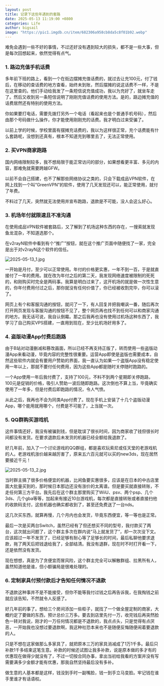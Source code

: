 ```yaml
---
layout: post
title: 记录下这些年遇到的套路
date: 2025-05-13 11:19:00 +0800
categories: Life
author: bigsail
image: "https://pic1.imgdb.cn/item/682306a958cb8da5c8f01b92.webp"
---
```

难免会遇到一些不好的事情，不过还好没有遇到较大的损失，都不是一些大事，但是每次回想起来，依然觉得有点气。

### 1. 路边充值手机话费

多年前下班的路上，看到一个在街边摆摊充值话费的，就过去让充100元，付了钱后，在移动的查话费的地方查看，始终未到账，然后摆摊的说这话费不一样，不是在这里查的。他们手动给我发了一条短信说充值成功，我以为充好了，就坐车走了。然后又收到另一条短信说明了刚刚充值话费的使用方法。是的，路边摊充值的话费居然还有特别的使用方法。

你如果要打电话，需要先拨打另外一个电话（看起来也是个普通手机号码），然后由那个号码做什么操作，你才能使用刚刚充的话费。我才明白过来受骗了。

以前上学的时候，学校里面有摆摊充话费的，我以为这样很正常，充个话费能有什么套路呢，没想到还真有，根本不知道充到哪里去了，无法正常使用。

### 2. 买VPN商家跑路

国内网络限制较多，我不想局限于能正常访问的部分，如果想看更丰富、多元的内容，那难免就需要跨越GFW。

以前不会自己搭建，也不了解那些网络协议之类的，只会下载成品VPN软件，在网上找到一个叫“GreenVPN”的软件，使用了几天发现还可以，能正常使用，就付了年费。

不料过了几天，突然就无法使用并宣布跑路，退款是不可能，没人会这么好心。

### 3. 机场年付就限速且不准沟通

在使用成品VPN软件被套路后，又了解到了机场这种东西的存在，一搜索就发现鱼龙混杂，不知道选那个。

在v2rayN软件中看到有个“推广”按钮，就在这个推广页面中随便找了一家，完全是出于对v2rayN这个软件的信任。

![2025-05-13_1.jpg](https://img.ffu.im/v2/PwN9PHr.jpeg)

一开始是月付，至少可以正常使用。年付的价格更实惠，一年不到一百，于是就直接付了一年的费用。就在改为年付之后的第二天，我发现网络速度被限制的死死的，和刚购买时完全是两码事。我算是明白过来了，这开机场的就是做一次性生意的，你年付费用付过之后，那你就没有任何价值了，你已经被收割完毕，你可以滚了。

网页上有个和客服沟通的按钮，就问了一下，有人回复并把我嘲讽一番，随后再次打开网页发现与客服沟通的按钮不见了，整个网页再也找不到任何可以和商家沟通的地方。我无话可说，我自认倒霉。那之后我再也没有使用过机场这种东西了，我学习了自己购买VPS搭建，一直用到现在，至少比机场好用多了。

### 4. 盗版动漫App付费后跑路

由于B站对动漫删减和篡改画面，所以已经不再支持正版了，转而使用一些盗版动漫App来看动漫，毕竟内容的完整性很重要。运营App即使是盗版也需要成本，自然这些软件内就会有要用户赞助的界面，我一直认为如果一个盗版App没有稳定使用一年以上，那就不要付任何费用，因为这些App都是随时关停随时跑路的。

一个App使用一年后我付费了，支持了100元，不料不到两个星期即关停跑路，100元是促销的价格，吸引人赞助一波后随即跑路。这次倒也不算上当，毕竟确实使用了一年多，但是付费后即跑路的情况，令人气愤。

从此之后，我再也不会为同类App付费了。现在手机上安装了十几个盗版动漫App，哪个能用就用哪个，付费是不可能了，上当就一次。

### 5. QQ群购买游戏机

这件事情还好，我没有被骗到钱，但是耽误了很长时间，因为商家收了钱但很长时间都没有发货。在要求退款后未发货的机器已经全额给我退款了。

好几年前，加入了一个讨论游戏的QQ群组，都是喜欢玩索尼或任天堂的老游戏机的人。老游戏机涨价越来越厉害了，原来五六百元就可以买的new3ds，现在居然要接近千元！

![2025-05-13_2.jpg](https://img.ffu.im/v2/rQh3m1y.jpeg)

当时群主搞了很多价格便宜的机器，比闲鱼要实惠很多，应该是在日本的中古店里面大批量买到的，那时候日本那边还没有涨价的太离谱。但是要买就直接转账，不走任何第三方平台。我先后在这个群主那里购买了WiiU、psv、两个psp、几个3ds、几个gba等等，加起来有接近10台游戏机，每次都是直接转账或者直接扫他的收款码支付，这些机器也确实都收到了，甚至还免费送了一台nds。

这几次买东西，就算再慢，几个月内也会发货，毕竟东西便宜，等一等也是正常。

最后一次是买两台Switch，虽然已经有了但还想买不同的型号，我付款买了两台，这次就出问题了，这个群主多次在群内说“马上就发货了”，却一次次没下文。应该超过一年不发货了，已经足够有耐心等了足够长的时间，最后私聊他要求退款，拖了两天后把钱退给我了，全部结清。我没有退群，现在时不时打开看一下，还是依然没有发货。

现在想想，真是为了贪便宜而冒风险，这个群主完全可以解散群组、拉黑所有人，虽然知道他是谁，但小额骗局是很难处理的。

### 6. 定制家具付预付款后才告知任何情况不退款

不退款这种事并不是不能接受，但你不能等我付过钱之后再告诉我，在我掏钱之前就应该告知，不然就令人反感了。

好几年前的事了。想给三个房间添加一些柜子，就找了一个做全屋定制的商家，大概约定了要做的东西，预计总价三万多。要去到店里先付一万，收完钱后再突然脸色一转对我说，刚才的一万任何情况都是不退款的，我点点头，只是觉得有点厌恶，一开始我也没想过要退款啊，我这种社恐本来也不是随便反悔随便闹着要退款的人。

只是不想在这家做那么多家具了，就把原本三万的家具消减成了1万1千多。最后只补款1千多结束这笔生意。补款的时候还试图让我多补款，说是原本做的多才有的优惠现在做得少就没有了，不过一切按合同办事，拿出当初给我看的方案并没有写需要满多少金额才能有优惠，那我自然坚持最后没有多补。

做生意的人基本都是这样，钱没到手时一副嘴脸，钱一到手立马变脸。牢记钱在谁手里谁才有话语权。
